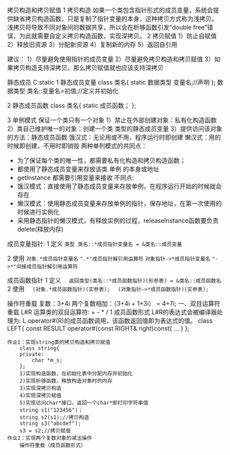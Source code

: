 
拷贝构造和拷贝赋值
1 拷贝构造
  如果一个类包含指针形式的成员变量，系统会提供缺省拷贝构造函数，只是复制了指针变量的本身，这种拷贝方式称为浅拷贝。
   浅拷贝将导致不同对象间的数据共享，所以会在析够函数引发“double free”错误，为此就需要自定义拷贝构造函数，实现深拷贝。
2 拷贝赋值
  1）防止自赋值
  2）释放旧资源
  3）分配新资源
  4）复制新的内存
  5）返回自引用

建议：
1）尽量避免使用指针的成员变量
2）尽量避免拷贝构造和拷贝赋值
3）如果拷贝构造支持深拷贝，那么拷贝赋值就也应该支持深拷贝

静态成员
C:static
1 静态成员变量
class 类名{
    static 数据类型 变量名;//声明
};
数据类型 类名::变量名=初值;//定义并初始化

2 静态成员函数
class 类名{
    static 成员函数；
};

3 单例模式
  保证一个类只有一个对象
  1）禁止在外部创建对象：私有化构造函数
  2）类自己维护唯一的对象：创建一个类 类型的静态成员变量
  3）提供访问该对象的方法：静态成员函数
  饿汉式：无论用或不用，程序运行时即创建
  懒汉式：用的时候即创建，不用时即销毁
两种单列模式的共同点：
- 为了保证每个类的唯一性，都需要私有化构造和拷贝构造函数；
- 都使用了静态成员变量来存放该类 单例 的本身或地址
- getInstance 都需要引用变量来接收
不同点:
- 饿汉模式：直接使用了静态成员变量来存放单例，在程序运行开始的时候就会存在
- 懒汉模式：使用静态成员变量来存放单例的指针，保存地址，在第一次使用的时候进行实例化
- 采用静态指针的懒汉模式，有释放实例的过程，releaseInstance函数要负责delete(释放内存)


成员变量指针:
1 定义
`类型 类名::*成员指针变量名 = &类名::成员变量`

2 使用
`对象.*成员指针变量名`
`".*"成员指针解引用运算符`
`对象指针->*成员指针变量名`
`"->*"间接成员指针解引用运算符`
  
成员函数指针
1 定义
`  返回类型(类名::*成员函数指针)(形参表) = &类名::成员函数名`
2 使用
`  (对象.*成员函数指针)(实参表);`
`  (对象指针->*成员函数指针)(实参表);`

操作符重载
复数：3+4i
两个复数相加：（3+4i + 1+3i）  = 4+7i;
一、双目运算符重载 L#R
    运算类的双目运算符: + - * /
    1 成员函数形式
    L#R的表达式会被编译器处理为: L.operator#(R)的成员函数调用，该函数返回值即为表达式的值。
    class LEFT{
    	const RESULT operator#(const RIGHT& right)const{
    		...
    	}
    };
    
    作业1：实现string类的拷贝构造和拷贝赋值
        class string{
        private:
        	char *m_s;
        };
  		1)实现构造函数，在初始化表中分配内存并初始化
  		2)实现析够函数，释放构造对象时的内存
    	3)实现深拷贝构造
    	4)实现深拷贝赋值
    	5)实现访问char*接口，返回一个char*即打印字符串值
    	string s1("123456")；
    	string s2(s1);//拷贝构造
    	string s3("abcdef");
    	s3 = s2;//拷贝赋值
    作业2：实现两个复数对象的减法操作
    	操作符重载（成员函数形式）
    


